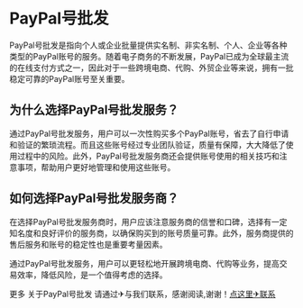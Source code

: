 # PayPal号批发

PayPal号批发是指向个人或企业批量提供实名制、非实名制、个人、企业等各种类型的PayPal账号的服务。随着电子商务的不断发展，PayPal已成为全球最主流的在线支付方式之一，因此对于一些跨境电商、代购、外贸企业等来说，拥有一批稳定可靠的PayPal账号至关重要。

## 为什么选择PayPal号批发服务？

通过PayPal号批发服务，用户可以一次性购买多个PayPal账号，省去了自行申请和验证的繁琐流程。而且这些账号经过专业团队验证，质量有保障，大大降低了使用过程中的风险。此外，PayPal号批发服务商还会提供账号使用的相关技巧和注意事项，帮助用户更好地管理和使用这些账号。

## 如何选择PayPal号批发服务商？

在选择PayPal号批发服务商时，用户应该注意服务商的信誉和口碑，选择有一定知名度和良好评价的服务商，以确保购买到的账号质量可靠。此外，服务商提供的售后服务和账号的稳定性也是重要考量因素。

通过PayPal号批发服务，用户可以更轻松地开展跨境电商、代购等业务，提高交易效率，降低风险，是一个值得考虑的选择。

更多 关于PayPal号批发 请通过✈与我们联系，感谢阅读,谢谢！[点这里✈联系](https://gg.k02.cc)